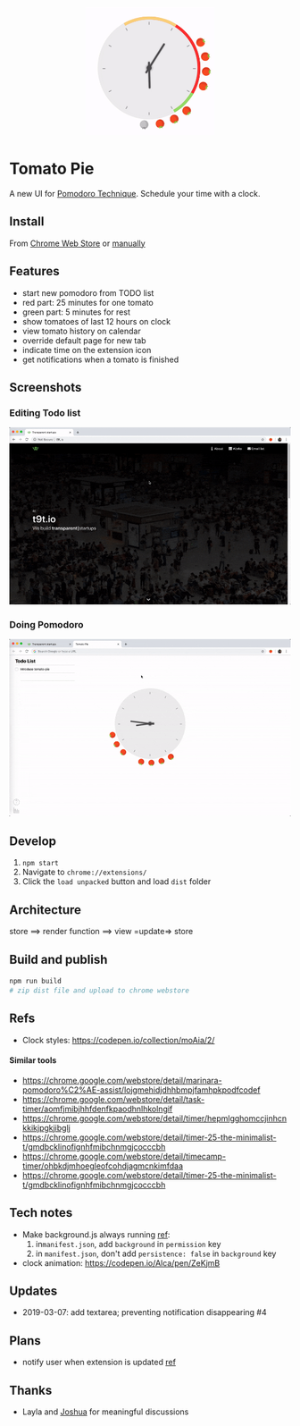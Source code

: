 
<p align="center">
  <img height="230" src="https://raw.githubusercontent.com/timqian/images/master/tomatopie-header.gif">
</p>

# Tomato Pie

A new UI for [Pomodoro Technique](https://en.wikipedia.org/wiki/Pomodoro_Technique). Schedule your time with a clock.

## Install

From [Chrome Web Store](https://chrome.google.com/webstore/detail/gffgechdocgfajkbpinmjjjlkjfjampi) or [manually](https://github.com/t9tio/tomato-pie/releases)

## Features

- start new pomodoro from TODO list
- red part: 25 minutes for one tomato
- green part: 5 minutes for rest
- show tomatoes of last 12 hours on clock
- view tomato history on calendar
- override default page for new tab
- indicate time on the extension icon
- get notifications when a tomato is finished

## Screenshots

### Editing Todo list

![](https://raw.githubusercontent.com/timqian/images/master/tomatopie-intro1.gif)

### Doing Pomodoro

![](https://raw.githubusercontent.com/timqian/images/master/tomatopie-intro2.gif)

## Develop

1. `npm start`
1. Navigate to `chrome://extensions/`
1. Click the `load unpacked` button and load `dist` folder

## Architecture

store ==> render function ==> view =update=> store

## Build and publish

```bash
npm run build
# zip dist file and upload to chrome webstore
```

## Refs

- Clock styles: https://codepen.io/collection/moAia/2/

#### Similar tools

- https://chrome.google.com/webstore/detail/marinara-pomodoro%C2%AE-assist/lojgmehidjdhhbmpjfamhpkpodfcodef
- https://chrome.google.com/webstore/detail/task-timer/aomfjmibjhhfdenfkpaodhnlhkolngif
- https://chrome.google.com/webstore/detail/timer/hepmlgghomccjinhcnkkikjpgkjibglj
- https://chrome.google.com/webstore/detail/timer-25-the-minimalist-t/gmdbcklinofignhfmibchnmgjcocccbh
- https://chrome.google.com/webstore/detail/timecamp-timer/ohbkdjmhoegleofcohdjagmcnkimfdaa
- https://chrome.google.com/webstore/detail/timer-25-the-minimalist-t/gmdbcklinofignhfmibchnmgjcocccbh

## Tech notes

- Make background.js always running [ref](https://stackoverflow.com/questions/17119266/how-do-i-keep-my-app-from-going-inactive):
  1. in`manifest.json`, add  `background` in `permission` key
  2. in `manifest.json`, don't add `persistence: false` in `background` key
- clock animation: https://codepen.io/Alca/pen/ZeKjmB

## Updates

- 2019-03-07: add textarea; preventing notification disappearing #4

## Plans

- notify user when extension is updated [ref](https://developer.chrome.com/extensions/runtime#event-onInstalled)

## Thanks

- Layla and [Joshua](https://github.com/joshua7v) for meaningful discussions
